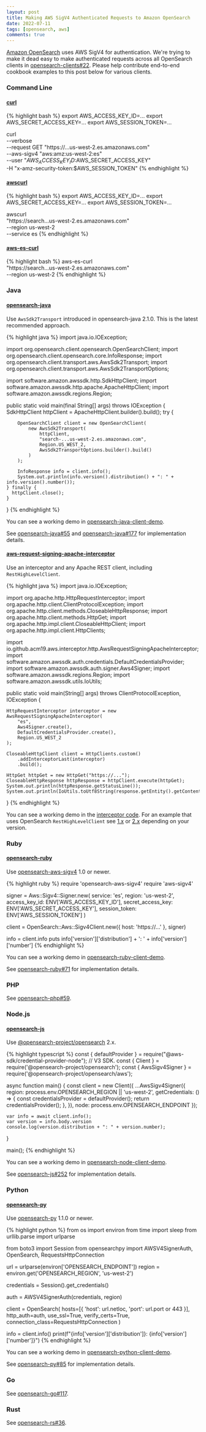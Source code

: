 ```yaml
---
layout: post
title: Making AWS SigV4 Authenticated Requests to Amazon OpenSearch
date: 2022-07-11
tags: [opensearch, aws]
comments: true
---
```

[Amazon OpenSearch](https://aws.amazon.com/opensearch-service/) uses AWS SigV4 for authentication. We're trying to make it dead easy to make authenticated requests across all OpenSearch clients in [opensearch-clients#22](https://github.com/opensearch-project/opensearch-clients/issues/22). Please help contribute end-to-end cookbook examples to this post below for various clients.

### Command Line

#### [curl](https://curl.se/)

{% highlight bash %}
export AWS_ACCESS_KEY_ID=...
export AWS_SECRET_ACCESS_KEY=...
export AWS_SESSION_TOKEN=...

curl \
  --verbose \
  --request GET "https://...us-west-2.es.amazonaws.com" \
  --aws-sigv4 "aws:amz:us-west-2:es" \
  --user "$AWS_ACCESS_KEY_ID:$AWS_SECRET_ACCESS_KEY" \
  -H "x-amz-security-token:$AWS_SESSION_TOKEN"
{% endhighlight %}

#### [awscurl](https://github.com/okigan/awscurl)

{% highlight bash %}
export AWS_ACCESS_KEY_ID=...
export AWS_SECRET_ACCESS_KEY=...
export AWS_SESSION_TOKEN=...

awscurl \
  "https://search...us-west-2.es.amazonaws.com" \
  --region us-west-2 \
  --service es
{% endhighlight %}

#### [aws-es-curl](https://github.com/joona/aws-es-curl)

{% highlight bash %}
aws-es-curl \
  "https://search...us-west-2.es.amazonaws.com" \
  --region us-west-2
{% endhighlight %}

### Java

#### [opensearch-java](https://github.com/opensearch-project/opensearch-java)

Use `AwsSdk2Transport` introduced in opensearch-java 2.1.0. This is the latest recommended approach.

{% highlight java %}
import java.io.IOException;

import org.opensearch.client.opensearch.OpenSearchClient;
import org.opensearch.client.opensearch.core.InfoResponse;
import org.opensearch.client.transport.aws.AwsSdk2Transport;
import org.opensearch.client.transport.aws.AwsSdk2TransportOptions;

import software.amazon.awssdk.http.SdkHttpClient;
import software.amazon.awssdk.http.apache.ApacheHttpClient;
import software.amazon.awssdk.regions.Region;

public static void main(final String[] args) throws IOException {
    SdkHttpClient httpClient = ApacheHttpClient.builder().build();
    try {

        OpenSearchClient client = new OpenSearchClient(
            new AwsSdk2Transport(
                httpClient,
                "search-...us-west-2.es.amazonaws.com",
                Region.US_WEST_2,
                AwsSdk2TransportOptions.builder().build()
            )
        );

        InfoResponse info = client.info();
        System.out.println(info.version().distribution() + ": " + info.version().number());
    } finally {
      httpClient.close();
    }
}
{% endhighlight %}

You can see a working demo in [opensearch-java-client-demo](https://github.com/dblock/opensearch-java-client-demo).

See [opensearch-java#55](https://github.com/opensearch-project/opensearch-java/issues/55) and [opensearch-java#177](https://github.com/opensearch-project/opensearch-java/pull/177) for implementation details.

#### [aws-request-signing-apache-interceptor](https://github.com/acm19/aws-request-signing-apache-interceptor)

Use an interceptor and any Apache REST client, including `RestHighLevelClient`.

{% highlight java %}
import java.io.IOException;

import org.apache.http.HttpRequestInterceptor;
import org.apache.http.client.ClientProtocolException;
import org.apache.http.client.methods.CloseableHttpResponse;
import org.apache.http.client.methods.HttpGet;
import org.apache.http.impl.client.CloseableHttpClient;
import org.apache.http.impl.client.HttpClients;

import io.github.acm19.aws.interceptor.http.AwsRequestSigningApacheInterceptor;
import software.amazon.awssdk.auth.credentials.DefaultCredentialsProvider;
import software.amazon.awssdk.auth.signer.Aws4Signer;
import software.amazon.awssdk.regions.Region;
import software.amazon.awssdk.utils.IoUtils;

public static void main(String[] args) throws 
    ClientProtocolException, IOException {
    
    HttpRequestInterceptor interceptor = new AwsRequestSigningApacheInterceptor(
        "es",
        Aws4Signer.create(), 
        DefaultCredentialsProvider.create(), 
        Region.US_WEST_2
    );

    CloseableHttpClient client = HttpClients.custom()
        .addInterceptorLast(interceptor)
        .build();

    HttpGet httpGet = new HttpGet("https://...");
    CloseableHttpResponse httpResponse = httpClient.execute(httpGet);
    System.out.println(httpResponse.getStatusLine());
    System.out.println(IoUtils.toUtf8String(response.getEntity().getContent()));
}
{% endhighlight %}

You can see a working demo in the [interceptor code](https://github.com/acm19/aws-request-signing-apache-interceptor). For an example that uses OpenSearch `RestHighLevelClient` see [1.x](https://github.com/dblock/opensearch-java-client-demo/tree/opensearch-1.x) or [2.x](https://github.com/dblock/opensearch-java-client-demo/tree/opensearch-2.x) depending on your version.

### Ruby

#### [opensearch-ruby](https://github.com/opensearch-project/opensearch-ruby)

Use [opensearch-aws-sigv4](https://rubygems.org/gems/opensearch-aws-sigv4) 1.0 or newer.

{% highlight ruby %}
require 'opensearch-aws-sigv4'
require 'aws-sigv4'

signer = Aws::Sigv4::Signer.new(
  service: 'es',
  region: 'us-west-2',
  access_key_id: ENV['AWS_ACCESS_KEY_ID'],
  secret_access_key: ENV['AWS_SECRET_ACCESS_KEY'],
  session_token: ENV['AWS_SESSION_TOKEN']
)

client = OpenSearch::Aws::Sigv4Client.new({
  host: 'https://...'
}, signer)

info = client.info
puts info['version']['distribution'] + ': ' + info['version']['number']
{% endhighlight %}

You can see a working demo in [opensearch-ruby-client-demo](https://github.com/dblock/opensearch-ruby-client-demo).

See [opensearch-ruby#71](https://github.com/opensearch-project/opensearch-ruby/issues/71) for implementation details.

### PHP

See [opensearch-php#59](https://github.com/opensearch-project/opensearch-php/issues/59).

### Node.js

#### [opensearch-js](https://github.com/opensearch-project/opensearch-js)

Use [@opensearch-project/opensearch](https://www.npmjs.com/package/@opensearch-project/opensearch) 2.x.

{% highlight typescript %}
const { defaultProvider } = require("@aws-sdk/credential-provider-node"); // V3 SDK.
const { Client } = require('@opensearch-project/opensearch');
const { AwsSigv4Signer } = require('@opensearch-project/opensearch/aws');

async function main() {
    const client = new Client({
      ...AwsSigv4Signer({
        region: process.env.OPENSEARCH_REGION || 'us-west-2',
        getCredentials: () => {
          const credentialsProvider = defaultProvider();
          return credentialsProvider();
        },
      }),
      node: process.env.OPENSEARCH_ENDPOINT
    });

    var info = await client.info();
    var version = info.body.version
    console.log(version.distribution + ": " + version.number);
}

main();
{% endhighlight %}

You can see a working demo in [opensearch-node-client-demo](https://github.com/dblock/opensearch-node-client-demo).

See [opensearch-js#252](https://github.com/opensearch-project/opensearch-js/issues/252) for implementation details.

### Python

#### [opensearch-py](https://github.com/opensearch-project/opensearch-py)

Use [opensearch-py](https://pypi.org/project/opensearch-py/) 1.1.0 or newer.

{% highlight python %}
from os import environ
from time import sleep
from urllib.parse import urlparse

from boto3 import Session
from opensearchpy import AWSV4SignerAuth, OpenSearch, RequestsHttpConnection

url = urlparse(environ['OPENSEARCH_ENDPOINT'])
region = environ.get('OPENSEARCH_REGION', 'us-west-2')

credentials = Session().get_credentials()

auth = AWSV4SignerAuth(credentials, region)

client = OpenSearch(
  hosts=[{
    'host': url.netloc,
    'port': url.port or 443
  }],
  http_auth=auth,
  use_ssl=True,
  verify_certs=True,
  connection_class=RequestsHttpConnection
)

info = client.info()
print(f"{info['version']['distribution']}: {info['version']['number']}")
{% endhighlight %}

You can see a working demo in [opensearch-python-client-demo](https://github.com/dblock/opensearch-python-client-demo).

See [opensearch-py#85](https://github.com/opensearch-project/opensearch-py/issues/85) for implementation details.

### Go

See [opensearch-go#117](https://github.com/opensearch-project/opensearch-go/issues/117).

### Rust

See [opensearch-rs#36](https://github.com/opensearch-project/opensearch-rs/issues/36).

